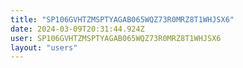 ```yaml
---
title: "SP106GVHTZMSPTYAGAB065WQZ73R0MRZ8T1WHJSX6"
date: 2024-03-09T20:31:44.924Z
user: SP106GVHTZMSPTYAGAB065WQZ73R0MRZ8T1WHJSX6
layout: "users"
---
```

    